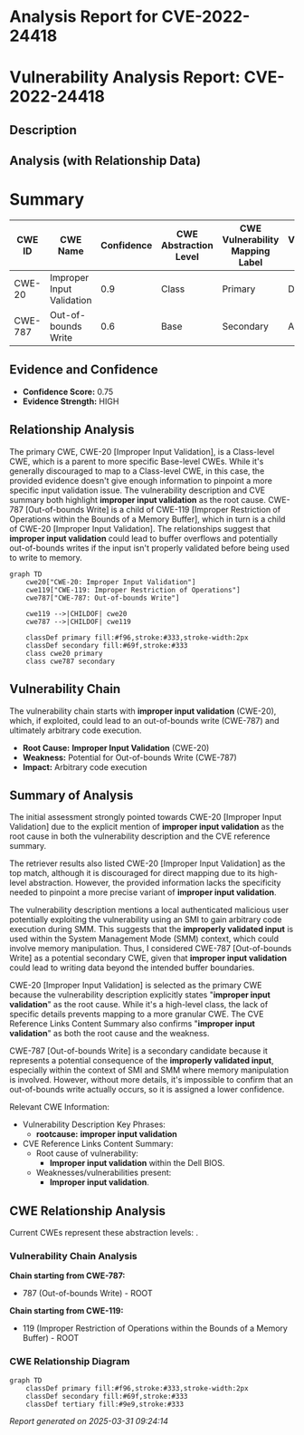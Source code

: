 # Analysis Report for CVE-2022-24418

# Vulnerability Analysis Report: CVE-2022-24418

## Description



## Analysis (with Relationship Data)

# Summary
| CWE ID  | CWE Name                                                        | Confidence | CWE Abstraction Level | CWE Vulnerability Mapping Label | CWE-Vulnerability Mapping Notes |
|---------|-----------------------------------------------------------------|------------|-----------------------|---------------------------------|-----------------------------------|
| CWE-20  | Improper Input Validation                                       | 0.9        | Class                 | Primary                         | Discouraged                    |
| CWE-787 | Out-of-bounds Write                                            | 0.6        | Base                  | Secondary                       | Allowed                         |

## Evidence and Confidence

*   **Confidence Score:** 0.75
*   **Evidence Strength:** HIGH

## Relationship Analysis
The primary CWE, CWE-20 [Improper Input Validation], is a Class-level CWE, which is a parent to more specific Base-level CWEs. While it's generally discouraged to map to a Class-level CWE, in this case, the provided evidence doesn't give enough information to pinpoint a more specific input validation issue. The vulnerability description and CVE summary both highlight **improper input validation** as the root cause. CWE-787 [Out-of-bounds Write] is a child of CWE-119 [Improper Restriction of Operations within the Bounds of a Memory Buffer], which in turn is a child of CWE-20 [Improper Input Validation]. The relationships suggest that **improper input validation** could lead to buffer overflows and potentially out-of-bounds writes if the input isn't properly validated before being used to write to memory.

```mermaid
graph TD
    cwe20["CWE-20: Improper Input Validation"]
    cwe119["CWE-119: Improper Restriction of Operations"]
    cwe787["CWE-787: Out-of-bounds Write"]
    
    cwe119 -->|CHILDOF| cwe20
    cwe787 -->|CHILDOF| cwe119
    
    classDef primary fill:#f96,stroke:#333,stroke-width:2px
    classDef secondary fill:#69f,stroke:#333
    class cwe20 primary
    class cwe787 secondary
```

## Vulnerability Chain
The vulnerability chain starts with **improper input validation** (CWE-20), which, if exploited, could lead to an out-of-bounds write (CWE-787) and ultimately arbitrary code execution.
  - **Root Cause:** **Improper Input Validation** (CWE-20)
  - **Weakness:** Potential for Out-of-bounds Write (CWE-787)
  - **Impact:** Arbitrary code execution

## Summary of Analysis
The initial assessment strongly pointed towards CWE-20 [Improper Input Validation] due to the explicit mention of **improper input validation** as the root cause in both the vulnerability description and the CVE reference summary.

The retriever results also listed CWE-20 [Improper Input Validation] as the top match, although it is discouraged for direct mapping due to its high-level abstraction. However, the provided information lacks the specificity needed to pinpoint a more precise variant of **improper input validation**.

The vulnerability description mentions a local authenticated malicious user potentially exploiting the vulnerability using an SMI to gain arbitrary code execution during SMM. This suggests that the **improperly validated input** is used within the System Management Mode (SMM) context, which could involve memory manipulation. Thus, I considered CWE-787 [Out-of-bounds Write] as a potential secondary CWE, given that **improper input validation** could lead to writing data beyond the intended buffer boundaries.

CWE-20 [Improper Input Validation] is selected as the primary CWE because the vulnerability description explicitly states "**improper input validation**" as the root cause. While it's a high-level class, the lack of specific details prevents mapping to a more granular CWE. The CVE Reference Links Content Summary also confirms "**improper input validation**" as both the root cause and the weakness.

CWE-787 [Out-of-bounds Write] is a secondary candidate because it represents a potential consequence of the **improperly validated input**, especially within the context of SMI and SMM where memory manipulation is involved. However, without more details, it's impossible to confirm that an out-of-bounds write actually occurs, so it is assigned a lower confidence.

Relevant CWE Information:
- Vulnerability Description Key Phrases:
  - **rootcause:** **improper input validation**
- CVE Reference Links Content Summary:
  - Root cause of vulnerability:
    - **Improper input validation** within the Dell BIOS.
  - Weaknesses/vulnerabilities present:
    - **Improper input validation**.


## CWE Relationship Analysis

Current CWEs represent these abstraction levels: .


### Vulnerability Chain Analysis

**Chain starting from CWE-787:**
- 787 (Out-of-bounds Write) - ROOT


**Chain starting from CWE-119:**
- 119 (Improper Restriction of Operations within the Bounds of a Memory Buffer) - ROOT



### CWE Relationship Diagram

```mermaid
graph TD
    classDef primary fill:#f96,stroke:#333,stroke-width:2px
    classDef secondary fill:#69f,stroke:#333
    classDef tertiary fill:#9e9,stroke:#333
```



*Report generated on 2025-03-31 09:24:14*
